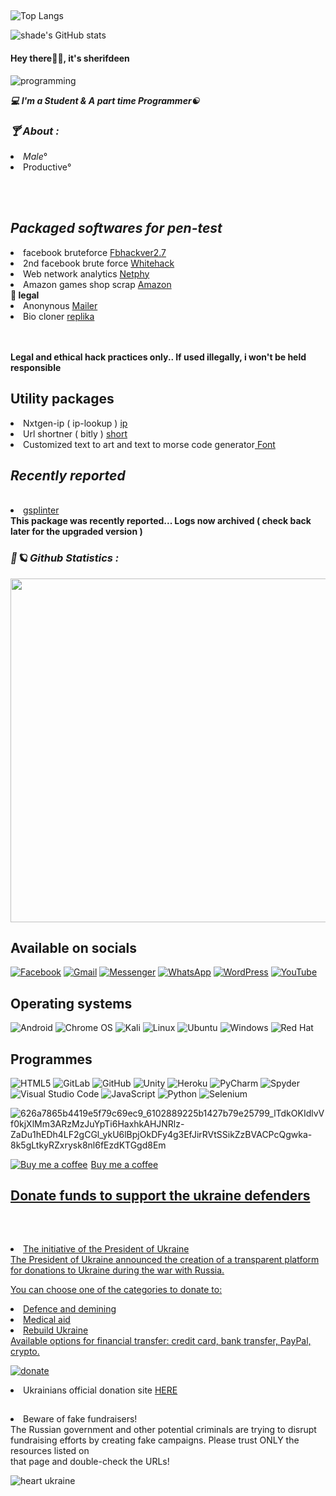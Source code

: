 


<h2></h2>

![Top Langs](https://github-readme-stats.vercel.app/api/top-langs/?username=harkerbyte&layout=compact&text_color=00FFD2&icon_color=007bff&bg_color=171c28)

![shade's GitHub stats](https://github-readme-stats.vercel.app/api?username=harkerbyte&show_icons=true&theme=tokyonight&count_private=true)




<h4>Hey there👼🏽, it's sherifdeen</h4>

![programming](https://github.com/harkerbyte/harkerbyte/assets/79071277/e73f62b9-9cd0-4fbe-8c28-49a0b6799a00)



<b><i>💻 I'm a Student & A part time Programmer☯</i></b>

<h3><b><i>🍸 About :</i></b></h3>
<li>
 <i>Male</i><superset>°</superset></li>
 <li>Productive<superset>°</superset></br>
</li>



<br></br>



<h2><b><i>Packaged softwares for pen-test</h2></b></i></li>

<li> facebook bruteforce <a href=https://github.com/harkerbyte/fbhackver2.7> Fbhackver2.7</a></i></li>
<li> 2nd facebook brute force <a href=https://github.com/harkerbyte/cybernetics-whitehack> Whitehack</a></i></li>
<li> Web network analytics <a href=https://github.com/harkerbyte/NETPHY>Netphy</a></i></li>
<li> Amazon games shop scrap <a href=https://github.com/harkerbyte/amazon-shop-video-games> Amazon</a></i></li>
<strong> 📃 legal</strong>
<li> Anonynous <a href=https://github.com/harkerbyte/MAILER> Mailer</a></li></i>
<li> Bio cloner <a href="https://github.com/harkerbyte/biography-generator"> replika</a>

<br></br>
<strong>Legal and ethical hack practices only.. If used illegally, i won't be held responsible</strong>

<h2>Utility packages</h2>
<li> Nxtgen-ip ( ip-lookup ) <a href=https://github.com/harkerbyte/nxtgen-ip> ip</a></i></li>
<li> Url shortner ( bitly ) <a href=https://github.com/harkerbyte/bitly-api-python> short</a></i></li>
<li> Customized text to art and text to morse code generator<a href=https://github.com/harkerbyte/font-generator> Font</a></li></i>

<h2><b><i>Recently reported</h2></b></i></br>

<li> <a href=https://github.com/harkerbyte/gsplinter>gsplinter</a></li></i>
<strong>This package was recently reported... Logs now archived ( check back later for the upgraded version ) </strong>





<h3><b><i>🌌🪐 Github Statistics :</i></b></h3>
<a href="https://github.com/harkerbyte"><img width=550 src="https://github-profile-trophy.vercel.app/?username=harkerbyte&theme=dracula&no-frame=true&title=Followers,Stars,Commit,Repository"/></a>




<h2>Available on socials</h2>

<a href = "https://facebook.com/harkerbyte">![Facebook](https://img.shields.io/badge/Facebook-%231877F2.svg?style=for-the-badge&logo=Facebook&logoColor=white)</a>
<a href="mailto:cybersalimn@gmail.com">![Gmail](https://img.shields.io/badge/Gmail-D14836?style=for-the-badge&logo=gmail&logoColor=white)</a>
<a href =https://facebook.com/shade234sherif>![Messenger](https://img.shields.io/badge/Messenger-00B2FF?style=for-the-badge&logo=messenger&logoColor=white)</a>
<a href ="https://wa.me/+2349155558315">![WhatsApp](https://img.shields.io/badge/WhatsApp-25D366?style=for-the-badge&logo=whatsapp&logoColor=white)</a>
<a href =https://cyberhacks.science.blog>![WordPress](https://img.shields.io/badge/WordPress-%23117AC9.svg?style=for-the-badge&logo=WordPress&logoColor=white)</a>
<a href = https://www.youtube.com/channel/UCzG0bl-mKbMTfil9lSWUD1w>![YouTube](https://img.shields.io/badge/YouTube-%23FF0000.svg?style=for-the-badge&logo=YouTube&logoColor=white)</a>

<h2>Operating systems</h2>

![Android](https://img.shields.io/badge/Android-3DDC84?style=for-the-badge&logo=android&logoColor=white)
![Chrome OS](https://img.shields.io/badge/chrome%20os-3d89fc?style=for-the-badge&logo=google%20chrome&logoColor=white)
![Kali](https://img.shields.io/badge/Kali-268BEE?style=for-the-badge&logo=kalilinux&logoColor=white)
![Linux](https://img.shields.io/badge/Linux-FCC624?style=for-the-badge&logo=linux&logoColor=black)
![Ubuntu](https://img.shields.io/badge/Ubuntu-E95420?style=for-the-badge&logo=ubuntu&logoColor=white)
![Windows](https://img.shields.io/badge/Windows-0078D6?style=for-the-badge&logo=windows&logoColor=white)
![Red Hat](https://img.shields.io/badge/Red%20Hat-EE0000?style=for-the-badge&logo=redhat&logoColor=white)


<h2><b>Programmes</h2></b>

![HTML5](https://img.shields.io/badge/html5-%23E34F26.svg?style=for-the-badge&logo=html5&logoColor=white)
![GitLab](https://img.shields.io/badge/gitlab-%23181717.svg?style=for-the-badge&logo=gitlab&logoColor=white)
![GitHub](https://img.shields.io/badge/github-%23121011.svg?style=for-the-badge&logo=github&logoColor=white)
![Unity](https://img.shields.io/badge/unity-%23000000.svg?style=for-the-badge&logo=unity&logoColor=white)
![Heroku](https://img.shields.io/badge/heroku-%23430098.svg?style=for-the-badge&logo=heroku&logoColor=white)
![PyCharm](https://img.shields.io/badge/pycharm-143?style=for-the-badge&logo=pycharm&logoColor=black&color=black&labelColor=green)
![Spyder](https://img.shields.io/badge/Spyder-838485?style=for-the-badge&logo=spyder%20ide&logoColor=maroon)
![Visual Studio Code](https://img.shields.io/badge/Visual%20Studio%20Code-0078d7.svg?style=for-the-badge&logo=visual-studio-code&logoColor=white)
![JavaScript](https://img.shields.io/badge/javascript-%23323330.svg?style=for-the-badge&logo=javascript&logoColor=%23F7DF1E)
![Python](https://img.shields.io/badge/python-3670A0?style=for-the-badge&logo=python&logoColor=ffdd54)
![Selenium](https://img.shields.io/badge/-selenium-%43B02A?style=for-the-badge&logo=selenium&logoColor=white)


![626a7865b4419e5f79c69ec9_6102889225b1427b79e25799_lTdkOKIdlvVf0kjXlMm3ARzMzJuYpTi6HaxhkAHJNRlz-ZaDu1hEDh4LF2gCGl_ykU6lBpjOkDFy4g3EfJirRVtSSikZzBVACPcQgwka-8k5gLtkyRZxrysk8nl6fEzdKTGgd8Em](https://user-images.githubusercontent.com/79071277/202075127-43243d52-92d8-4853-872f-31a9f103fd99.gif)


<link href="https://fonts.googleapis.com/css?family=Cookie" rel="stylesheet"><a class="bmc-button" target="_blank" href="https://www.buymeacoffee.com/shade234sherif"><img src="https://www.buymeacoffee.com/assets/img/BMC-btn-logo.svg" alt="Buy me a coffee"><span style="margin-left:5px">Buy me a coffee</span
<h2></h2>

<h2><p><b>Donate funds to support the ukraine defenders</p></b></br></h2>
<li>The initiative of the President of Ukraine</br>
The President of Ukraine announced the creation of a transparent platform for donations to Ukraine during the war with Russia.</br> 

You can choose one of the categories to donate to:</br>

<li>Defence and demining</br>
<li>Medical aid</br>
<li>Rebuild Ukraine</br>
Available options for financial transfer: credit card, bank transfer, PayPal, crypto.</br>

<a href=https://u24.gov.ua/>

![donate](https://user-images.githubusercontent.com/79071277/194730790-af44a7c1-4fa7-4da7-b918-679f4c200c34.png)

</a>
<li>Ukrainians official donation site <a href=https://u24.gov.ua/> HERE</a></br>
<h2></h2>


<li>Beware of fake fundraisers!</br>
The Russian government and other potential criminals are trying to disrupt fundraising efforts by creating fake campaigns. Please trust ONLY the resources listed on</br> that page and double-check the URLs!

![heart ukraine](https://user-images.githubusercontent.com/79071277/194730788-62b4735e-7bed-468d-b8fe-3e2a22b0798c.png)


<!---
Cybernetics is a ✨ special ✨ repository because its `README.md` (this file) appears on your GitHub profile.
You can click the Preview link to take a look at your changes.
--->
